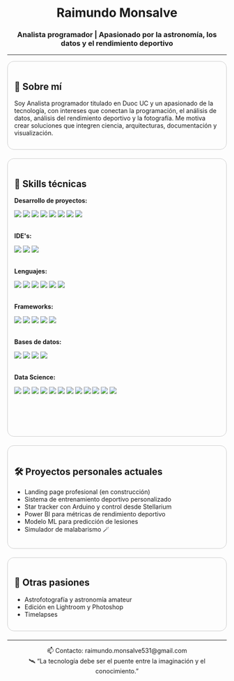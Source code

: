 <!-- Banner y presentación -->
<h1 align="center"> Raimundo Monsalve</h1>
<h3 align="center">Analista programador | Apasionado por la astronomía, los datos y el rendimiento deportivo </h3>



<hr/>

<!-- Tarjeta: Sobre mí -->
<div style="padding: 15px; border: 1px solid #ccc; border-radius: 15px; margin-bottom: 20px">
  <h2>👋 Sobre mí</h2>
  <p>
    Soy Analista programador titulado en Duoc UC y un apasionado de la tecnología, con intereses que conectan la programación, el análisis de datos, análisis del rendimiento deportivo y la fotografía.
    Me motiva crear soluciones que integren ciencia, arquitecturas, documentación y visualización.
  </p>
</div>

<!-- Tarjeta: Habilidades -->
<div style="padding: 15px; border: 1px solid #ccc; border-radius: 15px; margin-bottom: 20px">
  <h2>🧠 Skills técnicas</h2>

   <strong>Desarrollo de proyectos:</strong><br/>
   
  <img src="https://img.shields.io/badge/Jira-0052CC?style=for-the-badge&logo=jira&logoColor=white"/>
  <img src="https://img.shields.io/badge/Confluence-172BF4?style=for-the-badge&logo=confluence&logoColor=white"/>
  <img src="https://img.shields.io/badge/GitHub-181717?style=for-the-badge&logo=github&logoColor=white"/>
  <img src="https://img.shields.io/badge/Slack-4A154B?style=for-the-badge&logo=slack&logoColor=white"/>
  <img src="https://img.shields.io/badge/Git-F05032?style=for-the-badge&logo=git&logoColor=white"/>  
  <img src="https://img.shields.io/badge/Markdown-000000?style=for-the-badge&logo=markdown&logoColor=white"/>
  <img src="https://img.shields.io/badge/Photoshop-31A8FF?style=for-the-badge&logo=adobephotoshop&logoColor=white"/>  
  <img src="https://img.shields.io/badge/Obsidian-483699?style=for-the-badge&logo=obsidian&logoColor=white"/><br/><br/>
  
  
  <strong>IDE's:</strong><br/>
  
  <img src="https://img.shields.io/badge/VS%20Code-007ACC?style=for-the-badge&logo=visual-studio-code&logoColor=white"/>
  <img src="https://img.shields.io/badge/Visual%20Studio-5C2D91?style=for-the-badge&logo=visual-studio&logoColor=white"/>
  <img src="https://img.shields.io/badge/Xcode-147EFB?style=for-the-badge&logo=xcode&logoColor=white"/><br/><br/>
  
  <strong>Lenguajes:</strong><br/>
  
  <img src="https://img.shields.io/badge/HTML5-E34F26?style=for-the-badge&logo=html5&logoColor=white"/>
  <img src="https://img.shields.io/badge/CSS3-1572B6?style=for-the-badge&logo=css3&logoColor=white"/>
  <img src="https://img.shields.io/badge/Python-3670A0?style=flat&logo=python&logoColor=white"/>
  <img src="https://img.shields.io/badge/JavaScript-F7DF1E?style=flat&logo=javascript&logoColor=black"/>
  <img src="https://img.shields.io/badge/TypeScript-007ACC?style=flat&logo=typescript&logoColor=white"/>
  <img src="https://img.shields.io/badge/Dart-0175C2?style=flat&logo=dart&logoColor=white"/><br/><br/>
  

  <strong>Frameworks:</strong><br/>
  
  <img src="https://img.shields.io/badge/Django-092E20?style=flat&logo=django&logoColor=white"/>
  <img src="https://img.shields.io/badge/Angular-DD0031?style=flat&logo=angular&logoColor=white"/>
  <img src="https://img.shields.io/badge/Flutter-02569B?style=flat&logo=flutter&logoColor=white"/>
  <img src="https://img.shields.io/badge/Bootstrap-563D7C?style=flat&logo=bootstrap&logoColor=white"/>
  <img src="https://img.shields.io/badge/FlutterFlow-02569B?style=for-the-badge&logo=flutter&logoColor=white"/><br/><br/>
  
  

  <strong>Bases de datos:</strong><br/>
  
  <img src="https://img.shields.io/badge/SQL%20Server-CC2927?style=flat&logo=microsoftsqlserver&logoColor=white"/>
  <img src="https://img.shields.io/badge/Oracle-F80000?style=flat&logo=oracle&logoColor=white"/>
  <img src="https://img.shields.io/badge/PostgreSQL-4169E1?style=flat&logo=postgresql&logoColor=white"/>
  <img src="https://img.shields.io/badge/Firebase-FFCA28?style=for-the-badge&logo=firebase&logoColor=bl"/><br/><br/>

  <strong>Data Science:</strong><br/>
  
  <img src="https://img.shields.io/badge/Power%20BI-F2C811?style=for-the-badge&logo=powerbi&logoColor=black"/>
  <img src="https://img.shields.io/badge/pandas-%23150458.svg?style=for-the-badge&logo=pandas&logoColor=white"/>
  <img src="https://img.shields.io/badge/Matplotlib-%23ffffff.svg?style=for-the-badge&logo=Matplotlib&logoColor=black"/>
  <img src="https://img.shields.io/badge/Microsoft_Excel-217346?style=for-the-badge&logo=microsoft-excel&logoColor=white"/>
  <img src="https://img.shields.io/badge/TensorFlow-FF6F00?logo=tensorflow&logoColor=white&style=for-the-badge"/>
  <img src="https://img.shields.io/badge/Seaborn-3776AB?style=for-the-badge&logo=python&logoColor=white"/>
  <img src="https://img.shields.io/badge/Jupyter-F37626?logo=jupyter&logoColor=white&style=for-the-badge"/>
  <img src="https://img.shields.io/badge/SciPy-8CAAE6?style=for-the-badge&logo=scipy&logoColor=white"/>
  <img src="https://img.shields.io/badge/Keras-D00000?logo=keras&logoColor=white&style=for-the-badge"/>  
  <img src="https://img.shields.io/badge/Colab-F9AB00?logo=googlecolab&logoColor=white&style=for-the-badge"/>
  <img src="https://img.shields.io/badge/NumPy-013243?style=for-the-badge&logo=numpy&logoColor=white"/>
  <img src="https://img.shields.io/badge/scikit--learn-F7931E?style=for-the-badge&logo=scikit-learn&logoColor=white"/><br/><br/>
  


  <br/><br/> 
  
</div>
<!-- Tarjeta: Proyectos personales -->
<div style="padding: 15px; border: 1px solid #ccc; border-radius: 15px; margin-bottom: 20px">
  <h2>🛠️ Proyectos personales actuales</h2>
  <ul>
    <li>Landing page profesional (en construcción)</li>
    <li>Sistema de entrenamiento deportivo personalizado</li>
    <li>Star tracker con Arduino y control desde Stellarium</li>
    <li>Power BI para métricas de rendimiento deportivo</li>
    <li>Modelo ML para predicción de lesiones</li>
    <li>Simulador de malabarismo 🪄</li>
  </ul>
</div>

<!-- Tarjeta: Otras pasiones -->
<div style="padding: 15px; border: 1px solid #ccc; border-radius: 15px; margin-bottom: 20px">
  <h2>🌌 Otras pasiones</h2>
  <ul>
    <li>Astrofotografía y astronomía amateur</li>
    <li>Edición en Lightroom y Photoshop</li>
    <li>Timelapses </li>
    
  </ul>
</div>



<!-- Footer -->
<hr/>
<p align="center">
  📫 Contacto: raimundo.monsalve531@gmail.com <br/>
  🛰️ “La tecnología debe ser el puente entre la imaginación y el conocimiento.”
</p>


